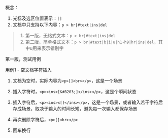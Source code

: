 




概念：
1. 光标及选区位置表示：`[]`
1. 文档中只支持以下内容：`p > br|#text|ins|del`
>  1. 第一版，无格式文本：`p > br|#text|ins|del`
>  1. 第二版，简单格式文本：`p > br|#text|b|i|u|h1-h9|hr|ins|del`，其中u用来表示错别字

第一版，测试用例

用例1 - 空文档字符插入
1. 文档为空时，实际内容为`<p>[]<br></p>`，这是一个场景
1. 插入字符时，`<p><ins>[&#8203;]</ins></p>`，这是个瞬间状态
1. 插入字符后，`<p><ins>x[]</ins></p>`，这是一个场景，或者输入若干字符后存成场景，取决于输入的时间长短，避免每一次输入都保存场景
1. 再次删除字符后，`<p>[]<br></p>`

4. 回车换行